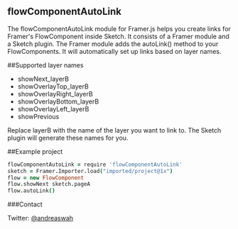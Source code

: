 ## flowComponentAutoLink
The flowComponentAutoLink module for Framer.js helps you create links for Framer's FlowComponent inside Sketch. It consists of a Framer module and a Sketch plugin. The Framer module adds the autoLink() method to your FlowComponents. It will automatically set up links based on layer names.

##Supported layer names

* showNext_layerB
* showOverlayTop_layerB
* showOverlayRight_layerB
* showOverlayBottom_layerB
* showOverlayLeft_layerB
* showPrevious

Replace layerB with the name of the layer you want to link to. The Sketch plugin will generate these names for you.

##Example project

```coffeescript
flowComponentAutoLink = require 'flowComponentAutoLink'
sketch = Framer.Importer.load("imported/project@1x")
flow = new FlowComponent
flow.showNext sketch.pageA
flow.autoLink()
```


###Contact

Twitter: [@andreaswah](http://twitter.com/andreaswah)